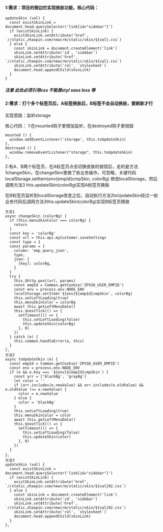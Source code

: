 #### 1:需求：项目的侧边栏实现换肤功能，核心代码：
```
updateSkin (val) {
  const existSkinLink = document.head.querySelector('link[id="sidebar"]')
  if (existSkinLink) {
    existSkinLink.setAttribute('href', `//static.zhaopin.com/newcrm/static/skin/${val}.css`)
  } else {
    const skinLink = document.createElement('link')
    skinLink.setAttribute('id', 'sidebar')
    skinLink.setAttribute('href', `//static.zhaopin.com/newcrm/static/skin/${val}.css`)
    skinLink.setAttribute('rel', `stylesheet`)
    document.head.appendChild(skinLink)
  }
}
```
##### 注意 此处必须引用css 不能是styl sass less 等

#### 2:需求：打个多个标签页后，A标签换肤后，B标签不会自动换肤，要刷新才行

实现思路：监听storage

核心代码：
1:在mounted钩子里增加监听，在destroyed钩子里销毁

```
mounted () {
  window.addEventListener('storage', this.toUpdateSkin)
},
destroyed () {
  window.removeEventListener("storage", this.toUpdateSkin)
},
```

2:有A、B两个标签页，在A标签页点击切换皮肤的按钮后，走的是方法1changeSkin，在changeSkin里做了些业务操作，可忽略，关键代码localStorage.setItem(${env}${empId}cmpSkin, colorBg) 修改localStorage，然后调用方法3 this.updateSkin(colorBg)实现A标签页换肤

在B标签页监听到localStorage改变之后，自动执行方法2toUpdateSkin经过一些业务代码后调用方法3this.updateSkin(colorBg)实现B标签页换肤

```
方法1
async changeSkin (colorBg) {
  if (this.menuSkinColor === colorBg) {
    return
  }
  const key = 'colorBg'
  const url = this.api.myCustomer.saveSettings
  const type = 1
  const params = {
    column: 'emp_query_json',
    type,
    json: {
      [key]: colorBg,
    }
  }
  try {
    this.$http.post(url, params)
    const empId = Common.getCookie('ZPSSO_USER_EMPID')
    const env = process.env.NODE_ENV
    localStorage.setItem(`${env}${empId}cmpSkin`, colorBg)
    this.setLeftLoading(true)
    this.menuSkinColor = colorBg
    await this.getLeftMenuData()
    this.$nextTick(() => {
      setTimeout(() => {
        this.setLeftLoading(false)
        this.updateSkin(colorBg)
      }, 0)
    })
  } catch (e) {
    this.common.handleError(e, this)
  }
},
方法2
async toUpdateSkin (e) {
  const empId = Common.getCookie('ZPSSO_USER_EMPID')
  const env = process.env.NODE_ENV
  if (e && e.key === `${env}${empId}cmpSkin`) {
    const arr = ['blackBg', 'grayBg']
    let color = ''
    if (arr.includes(e.newValue) && arr.includes(e.oldValue) && e.oldValue !== e.newValue) {
      color = e.newValue
    } else {
      color = 'blackBg'
    }
    this.setLeftLoading(true)
    this.menuSkinColor = color
    await this.getLeftMenuData()
    this.$nextTick(() => {
      setTimeout(() => {
        this.setLeftLoading(false)
        this.updateSkin(color)
      }, 0)
    })
  }
}，
方法3
updateSkin (val) {
  const existSkinLink = document.head.querySelector('link[id="sidebar"]')
  if (existSkinLink) {
    existSkinLink.setAttribute('href', `//static.zhaopin.com/newcrm/static/skin/${val}02.css`)
  } else {
    const skinLink = document.createElement('link')
    skinLink.setAttribute('id', 'sidebar')
    skinLink.setAttribute('href', `//static.zhaopin.com/newcrm/static/skin/${val}02.css`)
    skinLink.setAttribute('rel', `stylesheet`)
    document.head.appendChild(skinLink)
  }
},
```